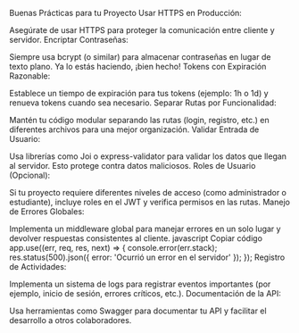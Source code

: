 Buenas Prácticas para tu Proyecto
Usar HTTPS en Producción:

Asegúrate de usar HTTPS para proteger la comunicación entre cliente y servidor.
Encriptar Contraseñas:

Siempre usa bcrypt (o similar) para almacenar contraseñas en lugar de texto plano. Ya lo estás haciendo, ¡bien hecho!
Tokens con Expiración Razonable:

Establece un tiempo de expiración para tus tokens (ejemplo: 1h o 1d) y renueva tokens cuando sea necesario.
Separar Rutas por Funcionalidad:

Mantén tu código modular separando las rutas (login, registro, etc.) en diferentes archivos para una mejor organización.
Validar Entrada de Usuario:

Usa librerías como Joi o express-validator para validar los datos que llegan al servidor. Esto protege contra datos maliciosos.
Roles de Usuario (Opcional):

Si tu proyecto requiere diferentes niveles de acceso (como administrador o estudiante), incluye roles en el JWT y verifica permisos en las rutas.
Manejo de Errores Globales:

Implementa un middleware global para manejar errores en un solo lugar y devolver respuestas consistentes al cliente.
javascript
Copiar código
app.use((err, req, res, next) => {
    console.error(err.stack);
    res.status(500).json({ error: 'Ocurrió un error en el servidor' });
});
Registro de Actividades:

Implementa un sistema de logs para registrar eventos importantes (por ejemplo, inicio de sesión, errores críticos, etc.).
Documentación de la API:

Usa herramientas como Swagger para documentar tu API y facilitar el desarrollo a otros colaboradores.
